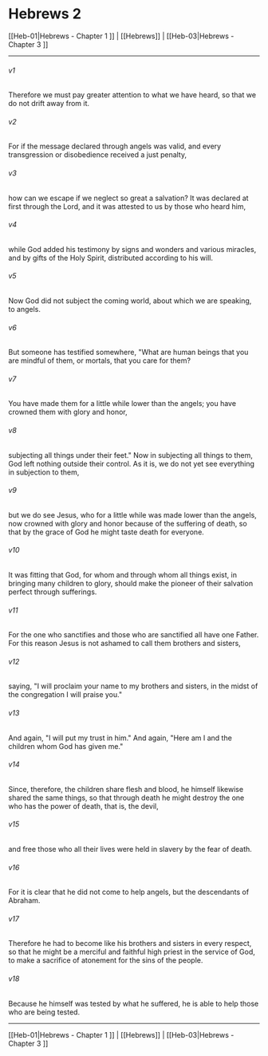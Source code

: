 # Hebrews 2

[[Heb-01|Hebrews - Chapter 1 ]] | [[Hebrews]] | [[Heb-03|Hebrews - Chapter 3 ]]
***

###### v1
Therefore we must pay greater attention to what we have heard, so that we do not drift away from it.
###### v2
For if the message declared through angels was valid, and every transgression or disobedience received a just penalty,
###### v3
how can we escape if we neglect so great a salvation? It was declared at first through the Lord, and it was attested to us by those who heard him,
###### v4
while God added his testimony by signs and wonders and various miracles, and by gifts of the Holy Spirit, distributed according to his will.
###### v5
Now God did not subject the coming world, about which we are speaking, to angels.
###### v6
But someone has testified somewhere, "What are human beings that you are mindful of them, or mortals, that you care for them?
###### v7
You have made them for a little while lower than the angels; you have crowned them with glory and honor,
###### v8
subjecting all things under their feet." Now in subjecting all things to them, God left nothing outside their control. As it is, we do not yet see everything in subjection to them,
###### v9
but we do see Jesus, who for a little while was made lower than the angels, now crowned with glory and honor because of the suffering of death, so that by the grace of God he might taste death for everyone.
###### v10
It was fitting that God, for whom and through whom all things exist, in bringing many children to glory, should make the pioneer of their salvation perfect through sufferings.
###### v11
For the one who sanctifies and those who are sanctified all have one Father. For this reason Jesus is not ashamed to call them brothers and sisters,
###### v12
saying, "I will proclaim your name to my brothers and sisters, in the midst of the congregation I will praise you."
###### v13
And again, "I will put my trust in him." And again, "Here am I and the children whom God has given me."
###### v14
Since, therefore, the children share flesh and blood, he himself likewise shared the same things, so that through death he might destroy the one who has the power of death, that is, the devil,
###### v15
and free those who all their lives were held in slavery by the fear of death.
###### v16
For it is clear that he did not come to help angels, but the descendants of Abraham.
###### v17
Therefore he had to become like his brothers and sisters in every respect, so that he might be a merciful and faithful high priest in the service of God, to make a sacrifice of atonement for the sins of the people.
###### v18
Because he himself was tested by what he suffered, he is able to help those who are being tested.

***

[[Heb-01|Hebrews - Chapter 1 ]] | [[Hebrews]] | [[Heb-03|Hebrews - Chapter 3 ]]
